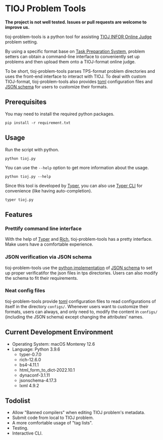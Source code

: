 # TIOJ Problem Tools
**The project is not well tested. Issues or pull requests are welcome to improve us.**

tioj-problem-tools is a python tool for assisting [TIOJ INFOR Online Judge](https://github.com/TIOJ-INFOR-Online-Judge/tioj) problem setting.

By using a specific format base on [Task Preparation System](https://github.com/ioi-2017/tps), problem setters can obtain a command-line interface to conveniently set up problems and then upload them onto a TIOJ-format online judge.

To be short, tioj-problem-tools parses TPS-format problem directories and uses the front-end interface to interact with TIOJ. To deal with custom TIOJ-format, tioj-problem-tools also provides [toml](https://toml.io/en/) configuration files and [JSON schema](https://json-schema.org/understanding-json-schema/index.html) for users to customize their formats.

## Prerequisites

You may need to install the required python packages.
```
pip install -r requirement.txt
```

## Usage

Run the script with python.
```
python tioj.py
```

You can use the `--help` option to get more information about the usage.
```
python tioj.py --help
```

Since this tool is developed by [Typer](https://typer.tiangolo.com/), you can also use [Typer CLI](https://typer.tiangolo.com/typer-cli/) for convenience (like having auto-completion).
```
typer tioj.py
```

## Features

### Prettify command line interface

With the help of [Typer](https://typer.tiangolo.com/) and [Rich](https://rich.readthedocs.io/en/stable/introduction.html), tioj-problem-tools has a pretty interface. Make users have a comfortable experience.

### JSON verification via JSON schema

tioj-problem-tools use the [python implementation](https://python-jsonschema.readthedocs.io/en/stable/) of [JSON schema](https://json-schema.org/understanding-json-schema/index.html) to set up proper verificatifor the json files in tps directories. Users can also modify the schema to fit their requirements.

### Neat config files

tioj-problem-tools provide [toml](https://toml.io/en/) configuration files to read configurations of itself in the directory `configs/`. Whenever users want to customize their formats, users can always, and only need to, modify the content in `configs/` (including the JSON schema) except changing the attributes' names.

## Current Development Environment

- Operating System: macOS Monterey 12.6
- Language: Python 3.9.6
    - typer-0.7.0
    - rich-12.6.0
    - bs4-4.11.1 
    - html_form_to_dict-2022.10.1
    - dynaconf-3.1.11
    - jsonschema-4.17.3
    - lxml 4.9.2

## Todolist

- Allow "Banned compilers" when editing TIOJ problem's metadata.
- Submit code from local to TIOJ problem.
- A more comfortable usage of "tag lists".
- Testing.
- Interactive CLI.

